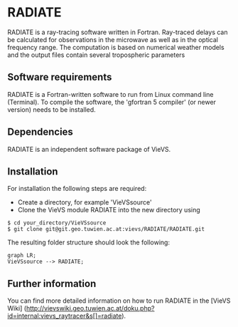 # RADIATE

RADIATE is a ray-tracing software written in Fortran. Ray-traced delays can be calculated for observations in the microwave as well as in the optical frequency range. The computation is based on numerical weather models and the output files contain several tropospheric parameters


## Software requirements

RADIATE is a Fortran-written software to run from Linux command line (Terminal). To compile the software, the 'gfortran 5 compiler' (or newer version) needs to be installed.


## Dependencies

RADIATE is an independent software package of VieVS.


## Installation

For installation the following steps are required:
* Create a directory, for example 'VieVSsource'
* Clone the VieVS module RADIATE into the new directory using

```
$ cd your_directory/VieVSsource
$ git clone git@git.geo.tuwien.ac.at:vievs/RADIATE/RADIATE.git
```

The resulting folder structure should look the following:

```mermaid
graph LR;
VieVSsource --> RADIATE;
```


## Further information

You can find more detailed information on how to run RADIATE in the [VieVS Wiki] (http://vievswiki.geo.tuwien.ac.at/doku.php?id=internal:vievs_raytracer&s[]=radiate).